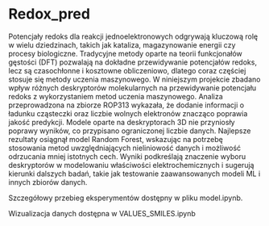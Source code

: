 # Redox_pred

Potencjały redoks dla reakcji jednoelektronowych odgrywają kluczową rolę w wielu dziedzinach, takich jak kataliza, magazynowanie energii czy procesy biologiczne. Tradycyjne metody oparte na teorii funkcjonałów gęstości (DFT) pozwalają na dokładne przewidywanie potencjałów redoks, lecz są czasochłonne i kosztowne obliczeniowo, dlatego coraz częściej stosuje się metody uczenia maszynowego. W niniejszym projekcie zbadano wpływ różnych deskryptorów molekularnych na przewidywanie potencjału redoks z wykorzystaniem metod uczenia maszynowego. Analiza przeprowadzona na zbiorze ROP313 wykazała, że dodanie informacji o ładunku cząsteczki oraz liczbie wolnych elektronów znacząco poprawia jakość predykcji. Modele oparte na deskryptorach 3D nie przyniosły poprawy wyników, co przypisano ograniczonej liczbie danych. Najlepsze rezultaty osiągnął model Random Forest, wskazując na potrzebę stosowania metod uwzględniających nieliniowość danych i możliwość odrzucania mniej istotnych cech. Wyniki podkreślają znaczenie wyboru deskryptorów w modelowaniu właściwości elektrochemicznych i sugerują kierunki dalszych badań, takie jak testowanie zaawansowanych modeli ML i innych zbiorów danych.

Szczegółowy przebieg eksperymentów dostępny w pliku model.ipynb.

Wizualizacja danych dostępna w VALUES_SMILES.ipynb
